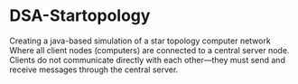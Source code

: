 # DSA-Startopology
Creating a java-based simulation of a star topology computer network Where all client nodes (computers) are connected to a central server node. Clients do not communicate directly with each other—they must send and receive messages through the central server.

